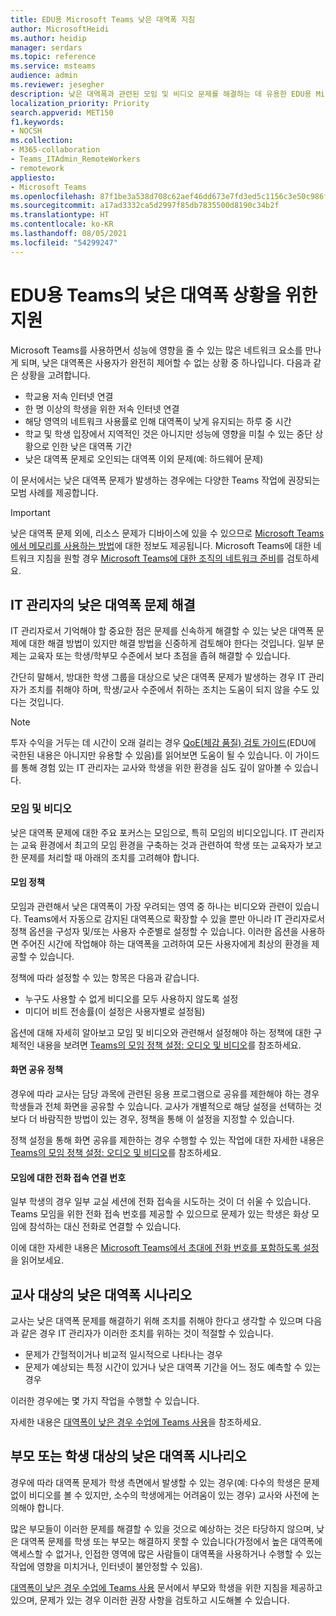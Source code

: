 ```yaml
---
title: EDU용 Microsoft Teams 낮은 대역폭 지침
author: MicrosoftHeidi
ms.author: heidip
manager: serdars
ms.topic: reference
ms.service: msteams
audience: admin
ms.reviewer: jesegher
description: 낮은 대역폭과 관련된 모임 및 비디오 문제를 해결하는 데 유용한 EDU용 Microsoft Teams 문서입니다. 부모, 교사 또는 IT 관리자는 Teams 사용 환경을 개선할 수 있는 방안이 있습니다.
localization_priority: Priority
search.appverid: MET150
f1.keywords:
- NOCSH
ms.collection:
- M365-collaboration
- Teams_ITAdmin_RemoteWorkers
- remotework
appliesto:
- Microsoft Teams
ms.openlocfilehash: 87f1be3a538d708c62aef46dd673e7fd3ed5c1156c3e50c986fc9ec0753cad39
ms.sourcegitcommit: a17ad3332ca5d2997f85db7835500d8190c34b2f
ms.translationtype: HT
ms.contentlocale: ko-KR
ms.lasthandoff: 08/05/2021
ms.locfileid: "54299247"
---
```

# <a name="help-for-low-bandwidth-situations-for-teams-for-edu"></a>EDU용 Teams의 낮은 대역폭 상황을 위한 지원

Microsoft Teams를 사용하면서 성능에 영향을 줄 수 있는 많은 네트워크 요소를 만나게 되며, 낮은 대역폭은 사용자가 완전히 제어할 수 없는 상황 중 하나입니다. 다음과 같은 상황을 고려합니다.

- 학교용 저속 인터넷 연결
- 한 명 이상의 학생을 위한 저속 인터넷 연결
- 해당 영역의 네트워크 사용률로 인해 대역폭이 낮게 유지되는 하루 중 시간
- 학교 및 학생 입장에서 지역적인 것은 아니지만 성능에 영향을 미칠 수 있는 중단 상황으로 인한 낮은 대역폭 기간
- 낮은 대역폭 문제로 오인되는 대역폭 이외 문제(예: 하드웨어 문제)

이 문서에서는 낮은 대역폭 문제가 발생하는 경우에는 다양한 Teams 작업에 권장되는 모범 사례를 제공합니다.

> [!IMPORTANT]
> 낮은 대역폭 문제 외에, 리소스 문제가 디바이스에 있을 수 있으므로 [Microsoft Teams에서 메모리를 사용하는 방법](teams-memory-usage-perf.md)에 대한 정보도 제공됩니다. Microsoft Teams에 대한 네트워크 지침을 원할 경우 [Microsoft Teams에 대한 조직의 네트워크 준비](prepare-network.md)를 검토하세요.

## <a name="resolving-low-bandwidth-issues-for-admins"></a>IT 관리자의 낮은 대역폭 문제 해결

IT 관리자로서 기억해야 할 중요한 점은 문제를 신속하게 해결할 수 있는 낮은 대역폭 문제에 대한 해결 방법이 있지만 해결 방법을 신중하게 검토해야 한다는 것입니다. 일부 문제는 교육자 또는 학생/학부모 수준에서 보다 초점을 좁혀 해결할 수 있습니다.

간단히 말해서, 방대한 학생 그룹을 대상으로 낮은 대역폭 문제가 발생하는 경우 IT 관리자가 조치를 취해야 하며, 학생/교사 수준에서 취하는 조치는 도움이 되지 않을 수도 있다는 것입니다.

> [!NOTE]
> 투자 수익을 거두는 데 시간이 오래 걸리는 경우 [QoE(체감 품질) 검토 가이드](quality-of-experience-review-guide.md)(EDU에 국한된 내용은 아니지만 유용할 수 있음)를 읽어보면 도움이 될 수 있습니다. 이 가이드를 통해 경험 있는 IT 관리자는 교사와 학생을 위한 환경을 심도 깊이 알아볼 수 있습니다.

### <a name="meetings-and-video"></a>모임 및 비디오

낮은 대역폭 문제에 대한 주요 포커스는 모임으로, 특히 모임의 비디오입니다. IT 관리자는 교육 환경에서 최고의 모임 환경을 구축하는 것과 관련하여 학생 또는 교육자가 보고한 문제를 처리할 때 아래의 조치를 고려해야 합니다.

#### <a name="meeting-policies"></a>모임 정책

모임과 관련해서 낮은 대역폭이 가장 우려되는 영역 중 하나는 비디오와 관련이 있습니다. Teams에서 자동으로 감지된 대역폭으로 확장할 수 있을 뿐만 아니라 IT 관리자로서 정책 옵션을 구성자 및/또는 사용자 수준별로 설정할 수 있습니다. 이러한 옵션을 사용하면 주어진 시간에 작업해야 하는 대역폭을 고려하여 모든 사용자에게 최상의 환경을 제공할 수 있습니다.

정책에 따라 설정할 수 있는 항목은 다음과 같습니다.

- 누구도 사용할 수 없게 비디오를 모두 사용하지 않도록 설정
- 미디어 비트 전송률(이 설정은 사용자별로 설정됨)

옵션에 대해 자세히 알아보고 모임 및 비디오와 관련해서 설정해야 하는 정책에 대한 구체적인 내용을 보려면 [Teams의 모임 정책 설정: 오디오 및 비디오](meeting-policies-audio-and-video.md)를 참조하세요.

#### <a name="screen-sharing-policies"></a>화면 공유 정책

경우에 따라 교사는 담당 과목에 관련된 응용 프로그램으로 공유를 제한해야 하는 경우 학생들과 전체 화면을 공유할 수 있습니다. 교사가 개별적으로 해당 설정을 선택하는 것보다 더 바람직한 방법이 있는 경우, 정책을 통해 이 설정을 지정할 수 있습니다.

정책 설정을 통해 화면 공유를 제한하는 경우 수행할 수 있는 작업에 대한 자세한 내용은 [Teams의 모임 정책 설정: 오디오 및 비디오](meeting-policies-audio-and-video.md)를 참조하세요.

#### <a name="dial-in-number-for-meetings"></a>모임에 대한 전화 접속 연결 번호

일부 학생의 경우 일부 교실 세션에 전화 접속을 시도하는 것이 더 쉬울 수 있습니다. Teams 모임을 위한 전화 접속 번호를 제공할 수 있으므로 문제가 있는 학생은 화상 모임에 참석하는 대신 전화로 연결할 수 있습니다.

이에 대한 자세한 내용은 [Microsoft Teams에서 초대에 전화 번호를 포함하도록 설정](set-the-phone-numbers-included-on-invites-in-teams.md)을 읽어보세요.

## <a name="low-bandwidth-scenarios-as-an-educator"></a>교사 대상의 낮은 대역폭 시나리오

교사는 낮은 대역폭 문제를 해결하기 위해 조치를 취해야 한다고 생각할 수 있으며 다음과 같은 경우 IT 관리자가 이러한 조치를 위하는 것이 적절할 수 있습니다.

- 문제가 간헐적이거나 비교적 일시적으로 나타나는 경우
- 문제가 예상되는 특정 시간이 있거나 낮은 대역폭 기간을 어느 정도 예측할 수 있는 경우

이러한 경우에는 몇 가지 작업을 수행할 수 있습니다.

자세한 내용은 [대역폭이 낮은 경우 수업에 Teams 사용](https://support.office.com/article/use-teams-for-schoolwork-when-bandwidth-is-low-5c5675f7-1b55-471a-9daa-ec1e6df38262)을 참조하세요.

## <a name="low-bandwidth-scenarios-as-a-parent-or-student"></a>부모 또는 학생 대상의 낮은 대역폭 시나리오

경우에 따라 대역폭 문제가 학생 측면에서 발생할 수 있는 경우(예: 다수의 학생은 문제 없이 비디오를 볼 수 있지만, 소수의 학생에게는 어려움이 있는 경우) 교사와 사전에 논의해야 합니다.

많은 부모들이 이러한 문제를 해결할 수 있을 것으로 예상하는 것은 타당하지 않으며, 낮은 대역폭 문제를 학생 또는 부모는 해결하지 못할 수 있습니다(가정에서 높은 대역폭에 액세스할 수 없거나, 인접한 영역에 많은 사람들이 대역폭을 사용하거나 수행할 수 있는 작업에 영향을 미치거나, 인터넷이 불안정할 수 있음).

[대역폭이 낮은 경우 수업에 Teams 사용](https://support.office.com/article/use-teams-for-schoolwork-when-bandwidth-is-low-5c5675f7-1b55-471a-9daa-ec1e6df38262) 문서에서 부모와 학생을 위한 지침을 제공하고 있으며, 문제가 있는 경우 이러한 권장 사항을 검토하고 시도해볼 수 있습니다.